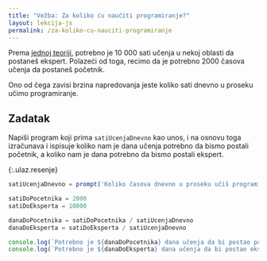 ```yaml
---
title: "Vežba: Za koliko ću naučiti programiranje?"
layout: lekcija-js
permalink: /za-koliko-cu-nauciti-programiranje
---
```


Prema [jednoj teoriji](https://en.wikipedia.org/wiki/Outliers_(book)), potrebno je 10 000 sati učenja u nekoj oblasti da postaneš ekspert. Polazeći od toga, recimo da je potrebno 2000 časova učenja da postaneš početnik.

Ono od čega zavisi brzina napredovanja jeste koliko sati dnevno u proseku učimo programiranje.

## Zadatak

Napiši program koji prima `satiUcenjaDnevno` kao unos, i na osnovu toga izračunava i ispisuje koliko nam je dana učenja potrebno da bismo postali početnik, a koliko nam je dana potrebno da bismo postali ekspert.

{:.ulaz.resenje}
```js
satiUcenjaDnevno = prompt('Koliko časova dnevno u proseku učiš programiranje?')

satiDoPocetnika = 2000
satiDoEksperta = 10000

danaDoPocetnika = satiDoPocetnika / satiUcenjaDnevno
danaDoEksperta = satiDoEksperta / satiUcenjaDnevno

console.log(`Potrebno je ${danaDoPocetnika} dana učenja da bi postao početnik.`)
console.log(`Potrebno je ${danaDoEksperta} dana učenja da bi postao ekspert.`)

```